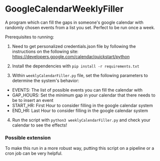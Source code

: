 # GoogleCalendarWeeklyFiller
A program which can fill the gaps in someone's google calendar with randomly chosen events from a list you set. Perfect to be run once a week.

Prerequisites to running:

1. Need to get personalized credentials.json file by following the instructions on the following site: https://developers.google.com/calendar/quickstart/python

2. Install the dependencies with ```pip install -r requirements.txt```


3. Within ```weeklyCalendarFiller.py``` file, set the following parameters to determine the system's behavior:
- EVENTS: The list of possible events you can fill the calendar with
- GAP_HOURS: Set the minimum gap in your calendar that there needs to be to insert an event
- START_HR: First Hour to consider filling in the google calendar system
- END_HR: Last Hour to consider filling in the google calendar system


4. Run the script with ```python3 weeklyCalendarFiller.py``` and check your calendar to see the effects!



### Possible extension
To make this run in a more robust way, putting this script on a pipeline or a cron job can be very helpful. 